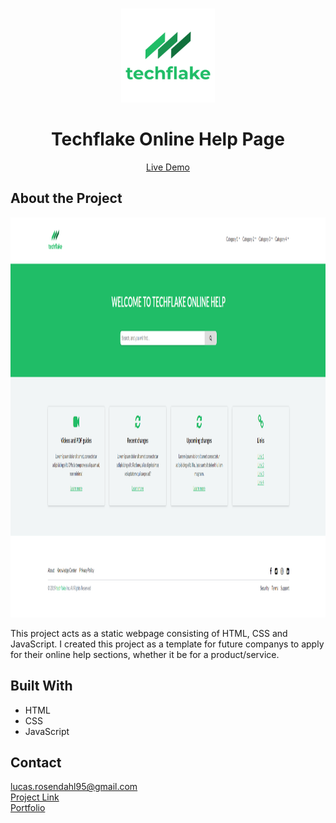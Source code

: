 <br />
<p align="center">
  <a href="#">
    <img src="https://github.com/Luchkiin/techflake-online-help-page/blob/master/images/techflake_logo.png" alt="Logo" width="150" height="150">
  </a>
  <h1 align="center">Techflake Online Help Page</h1>
  <p align="center">
    <a href="https://luchkiin.github.io/techflake-online-help-page/">Live Demo</a>
  </p>
</p>

## About the Project

<img src="https://github.com/Luchkiin/techflake-online-help-page/blob/master/images/techflake-social-media-preview.png" alt="Logo" width="1280" height="640">

This project acts as a static webpage consisting of HTML, CSS and JavaScript. I created this project as a template for future companys to apply for their online help sections, whether it be for a product/service.

## Built With
* HTML
* CSS
* JavaScript

## Contact
<a href="mailto:lucas.rosendahl95@gmail.com">lucas.rosendahl95@gmail.com</a>
<br>
<a href="https://luchkiin.github.io/techflake-online-help-page/" traget="_blank">Project Link</a>
<br>
<a href="https://lucasrosendahl.com" traget="_blank">Portfolio</a>
